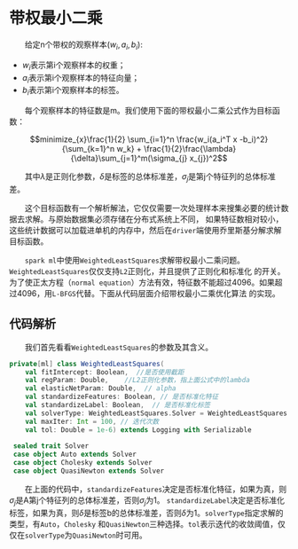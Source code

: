 # 带权最小二乘

&emsp;&emsp;给定n个带权的观察样本$(w_i,a_i,b_i)$:

- $w_i$表示第i个观察样本的权重；
- $a_i$表示第i个观察样本的特征向量；
- $b_i$表示第i个观察样本的标签。

&emsp;&emsp;每个观察样本的特征数是m。我们使用下面的带权最小二乘公式作为目标函数：

$$minimize_{x}\frac{1}{2} \sum_{i=1}^n \frac{w_i(a_i^T x -b_i)^2}{\sum_{k=1}^n w_k} + \frac{1}{2}\frac{\lambda}{\delta}\sum_{j=1}^m(\sigma_{j} x_{j})^2$$

&emsp;&emsp;其中$\lambda$是正则化参数，$\delta$是标签的总体标准差，$\sigma_j$是第j个特征列的总体标准差。

&emsp;&emsp;这个目标函数有一个解析解法，它仅仅需要一次处理样本来搜集必要的统计数据去求解。与原始数据集必须存储在分布式系统上不同，
如果特征数相对较小，这些统计数据可以加载进单机的内存中，然后在`driver`端使用乔里斯基分解求解目标函数。

&emsp;&emsp;`spark ml`中使用`WeightedLeastSquares`求解带权最小二乘问题。`WeightedLeastSquares`仅仅支持`L2`正则化，并且提供了正则化和标准化
的开关。为了使正太方程（`normal equation`）方法有效，特征数不能超过4096。如果超过4096，用`L-BFGS`代替。下面从代码层面介绍带权最小二乘优化算法
的实现。

## 代码解析

&emsp;&emsp;我们首先看看`WeightedLeastSquares`的参数及其含义。

```scala
private[ml] class WeightedLeastSquares(
    val fitIntercept: Boolean,  //是否使用截距
    val regParam: Double,    //L2正则化参数，指上面公式中的lambda
    val elasticNetParam: Double,  // alpha
    val standardizeFeatures: Boolean, // 是否标准化特征
    val standardizeLabel: Boolean,  // 是否标准化标签
    val solverType: WeightedLeastSquares.Solver = WeightedLeastSquares.Auto,
    val maxIter: Int = 100, // 迭代次数
    val tol: Double = 1e-6) extends Logging with Serializable 
    
 sealed trait Solver
 case object Auto extends Solver
 case object Cholesky extends Solver
 case object QuasiNewton extends Solver
```
&emsp;&emsp;在上面的代码中，`standardizeFeatures`决定是否标准化特征，如果为真，则$\sigma_j$是A第j个特征列的总体标准差，否则$\sigma_j$为1。
`standardizeLabel`决定是否标准化标签，如果为真，则$\delta$是标签b的总体标准差，否则$\delta$为1。`solverType`指定求解的类型，有`Auto`，`Cholesky`
和`QuasiNewton`三种选择。`tol`表示迭代的收敛阈值，仅仅在`solverType`为`QuasiNewton`时可用。


